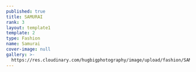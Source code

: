 ```yaml
---
published: true
title: SAMURAI
rank: 3
layout: template1
template: 2
type: Fashion
name: Samurai
cover-image: null
gallery: >-
  https://res.cloudinary.com/hugbigphotography/image/upload/fashion/SAMURAI/1.jpg
---
```

